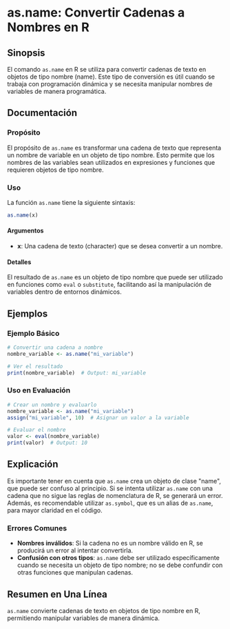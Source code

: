 <!--
Meta Description: # as.name: Convertir Cadenas a Nombres en R ## Sinopsis El comando `as.name` en R se utiliza para convertir cadenas de texto en objetos de tipo nombre...
Meta Keywords: name, nombre, que, tipo, una
-->

# as.name: Convertir Cadenas a Nombres en R

## Sinopsis
El comando `as.name` en R se utiliza para convertir cadenas de texto en objetos de tipo nombre (name). Este tipo de conversión es útil cuando se trabaja con programación dinámica y se necesita manipular nombres de variables de manera programática.

## Documentación

### Propósito
El propósito de `as.name` es transformar una cadena de texto que representa un nombre de variable en un objeto de tipo nombre. Esto permite que los nombres de las variables sean utilizados en expresiones y funciones que requieren objetos de tipo nombre.

### Uso
La función `as.name` tiene la siguiente sintaxis:

```R
as.name(x)
```

#### Argumentos
- **x**: Una cadena de texto (character) que se desea convertir a un nombre.

#### Detalles
El resultado de `as.name` es un objeto de tipo nombre que puede ser utilizado en funciones como `eval` o `substitute`, facilitando así la manipulación de variables dentro de entornos dinámicos.

## Ejemplos

### Ejemplo Básico
```R
# Convertir una cadena a nombre
nombre_variable <- as.name("mi_variable")

# Ver el resultado
print(nombre_variable)  # Output: mi_variable
```

### Uso en Evaluación
```R
# Crear un nombre y evaluarlo
nombre_variable <- as.name("mi_variable")
assign("mi_variable", 10)  # Asignar un valor a la variable

# Evaluar el nombre
valor <- eval(nombre_variable)
print(valor)  # Output: 10
```

## Explicación
Es importante tener en cuenta que `as.name` crea un objeto de clase "name", que puede ser confuso al principio. Si se intenta utilizar `as.name` con una cadena que no sigue las reglas de nomenclatura de R, se generará un error. Además, es recomendable utilizar `as.symbol`, que es un alias de `as.name`, para mayor claridad en el código.

### Errores Comunes
- **Nombres inválidos**: Si la cadena no es un nombre válido en R, se producirá un error al intentar convertirla.
- **Confusión con otros tipos**: `as.name` debe ser utilizado específicamente cuando se necesita un objeto de tipo nombre; no se debe confundir con otras funciones que manipulan cadenas.

## Resumen en Una Línea
`as.name` convierte cadenas de texto en objetos de tipo nombre en R, permitiendo manipular variables de manera dinámica.